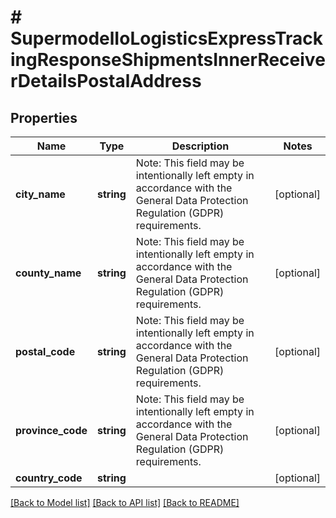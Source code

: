 # # SupermodelIoLogisticsExpressTrackingResponseShipmentsInnerReceiverDetailsPostalAddress

## Properties

Name | Type | Description | Notes
------------ | ------------- | ------------- | -------------
**city_name** | **string** | Note: This field may be intentionally left empty in accordance with the General Data Protection Regulation (GDPR) requirements. | [optional]
**county_name** | **string** | Note: This field may be intentionally left empty in accordance with the General Data Protection Regulation (GDPR) requirements. | [optional]
**postal_code** | **string** | Note: This field may be intentionally left empty in accordance with the General Data Protection Regulation (GDPR) requirements. | [optional]
**province_code** | **string** | Note: This field may be intentionally left empty in accordance with the General Data Protection Regulation (GDPR) requirements. | [optional]
**country_code** | **string** |  | [optional]

[[Back to Model list]](../../README.md#models) [[Back to API list]](../../README.md#endpoints) [[Back to README]](../../README.md)
